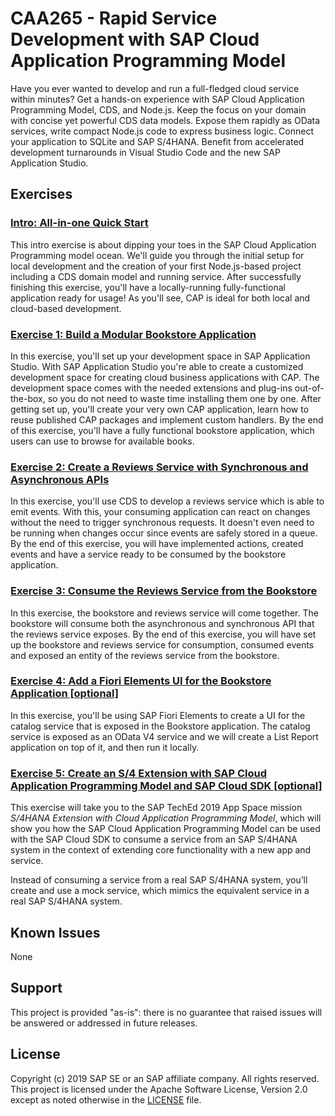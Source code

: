 # CAA265 - Rapid Service Development with SAP Cloud Application Programming Model

Have you ever wanted to develop and run a full-fledged cloud service within minutes? Get a hands-on experience with SAP Cloud Application Programming Model, CDS, and Node.js. Keep the focus on your domain with concise yet powerful CDS data models. Expose them rapidly as OData services, write compact Node.js code to express business logic. Connect your application to SQLite and SAP S/4HANA. Benefit from accelerated development turnarounds in Visual Studio Code and the new SAP Application Studio.

## Exercises

### [Intro: All-in-one Quick Start](intro/README.md)

This intro exercise is about dipping your toes in the SAP Cloud Application Programming model ocean. We'll guide you through the initial setup for local development and the creation of your first Node.js-based project including a CDS domain model and running service. After successfully finishing this exercise, you'll have a locally-running fully-functional application ready for usage! As you'll see, CAP is ideal for both local and cloud-based development.

### [Exercise 1: Build a Modular Bookstore Application](exercise01/README.md)

In this exercise, you'll set up your development space in SAP Application Studio. With SAP Application Studio you're able to create a customized development space for creating cloud business applications with CAP. The development space comes with the needed extensions and plug-ins out-of-the-box, so you do not need to waste time installing them one by one. After getting set up, you'll create your very own CAP application, learn how to reuse published CAP packages and implement custom handlers. By the end of this exercise, you'll have a fully functional bookstore application, which users can use to browse for available books.

### [Exercise 2: Create a Reviews Service with Synchronous and Asynchronous APIs](exercise02/README.md)

In this exercise, you'll use CDS to develop a reviews service which is able to emit events. With this, your consuming application can react on changes without the need to trigger synchronous requests. It doesn't even need to be running when changes occur since events are safely stored in a queue. By the end of this exercise, you will have implemented actions, created events and have a service ready to be consumed by the bookstore application.

### [Exercise 3: Consume the Reviews Service from the Bookstore](exercise03/README.md)

In this exercise, the bookstore and reviews service will come together. The bookstore will consume both the asynchronous and synchronous API that the reviews service exposes. By the end of this exercise, you will have set up the bookstore and reviews service for consumption, consumed events and exposed an entity of the reviews service from the bookstore.

### [Exercise 4: Add a Fiori Elements UI for the Bookstore Application [optional]](exercise04/README.md)

In this exercise, you'll be using SAP Fiori Elements to create a UI for the catalog service that is exposed in the Bookstore application. The catalog service is exposed as an OData V4 service and we will create a List Report application on top of it, and then run it locally.

### [Exercise 5: Create an S/4 Extension with SAP Cloud Application Programming Model and SAP Cloud SDK [optional]](exercise05/README.md)

This exercise will take you to the SAP TechEd 2019 App Space mission *S/4HANA Extension with Cloud Application Programming Model*, which will show you how the SAP Cloud Application Programming Model can be used with the SAP Cloud SDK to consume a service from an SAP S/4HANA system in the context of extending core functionality with a new app and service.

Instead of consuming a service from a real SAP S/4HANA system, you’ll create and use a mock service, which mimics the equivalent service in a real SAP S/4HANA system.

## Known Issues
None

## Support

This project is provided "as-is": there is no guarantee that raised issues will be answered or addressed in future releases.

## License

Copyright (c) 2019 SAP SE or an SAP affiliate company. All rights reserved.
This project is licensed under the Apache Software License, Version 2.0 except as noted otherwise in the [LICENSE](LICENSE) file.
